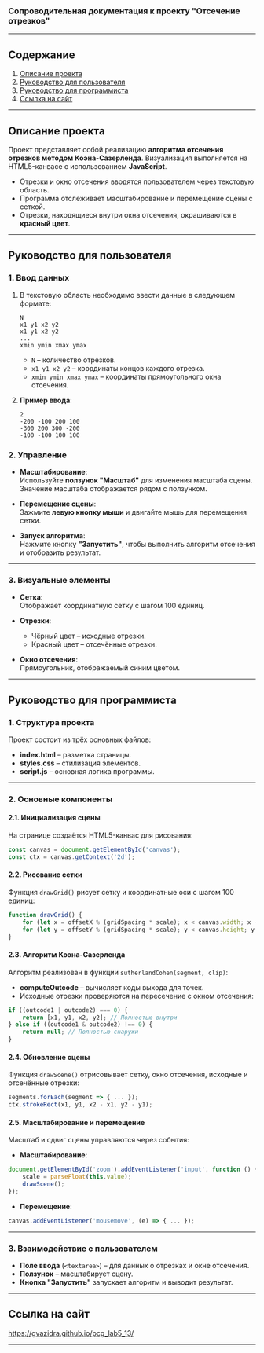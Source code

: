 ### **Сопроводительная документация к проекту "Отсечение отрезков"**

---

## **Содержание**
1. [Описание проекта](#описание-проекта)
2. [Руководство для пользователя](#руководство-для-пользователя)
3. [Руководство для программиста](#руководство-для-программиста)
4. [Ссылка на сайт](#ссылка-на-сайт)

---

## **Описание проекта**

Проект представляет собой реализацию **алгоритма отсечения отрезков методом Коэна-Сазерленда**. Визуализация выполняется на HTML5-канвасе с использованием **JavaScript**.  

- Отрезки и окно отсечения вводятся пользователем через текстовую область.  
- Программа отслеживает масштабирование и перемещение сцены с сеткой.  
- Отрезки, находящиеся внутри окна отсечения, окрашиваются в **красный цвет**.

---

## **Руководство для пользователя**

### **1. Ввод данных**
1. В текстовую область необходимо ввести данные в следующем формате:
   ```
   N
   x1 y1 x2 y2
   x1 y1 x2 y2
   ...
   xmin ymin xmax ymax
   ```
   - `N` – количество отрезков.
   - `x1 y1 x2 y2` – координаты концов каждого отрезка.
   - `xmin ymin xmax ymax` – координаты прямоугольного окна отсечения.

2. **Пример ввода**:
   ```
   2
   -200 -100 200 100
   -300 200 300 -200
   -100 -100 100 100
   ```

### **2. Управление**
- **Масштабирование**:  
   Используйте **ползунок "Масштаб"** для изменения масштаба сцены. Значение масштаба отображается рядом с ползунком.

- **Перемещение сцены**:  
   Зажмите **левую кнопку мыши** и двигайте мышь для перемещения сетки.

- **Запуск алгоритма**:  
   Нажмите кнопку **"Запустить"**, чтобы выполнить алгоритм отсечения и отобразить результат.

---

### **3. Визуальные элементы**
- **Сетка**:  
   Отображает координатную сетку с шагом 100 единиц.

- **Отрезки**:  
   - Чёрный цвет – исходные отрезки.
   - Красный цвет – отсечённые отрезки.

- **Окно отсечения**:  
   Прямоугольник, отображаемый синим цветом.

---

## **Руководство для программиста**

### **1. Структура проекта**
Проект состоит из трёх основных файлов:
- **index.html** – разметка страницы.
- **styles.css** – стилизация элементов.
- **script.js** – основная логика программы.

---

### **2. Основные компоненты**

#### **2.1. Инициализация сцены**
На странице создаётся HTML5-канвас для рисования:
```javascript
const canvas = document.getElementById('canvas');
const ctx = canvas.getContext('2d');
```

#### **2.2. Рисование сетки**
Функция `drawGrid()` рисует сетку и координатные оси с шагом 100 единиц:
```javascript
function drawGrid() {
    for (let x = offsetX % (gridSpacing * scale); x < canvas.width; x += gridSpacing * scale) { ... }
    for (let y = offsetY % (gridSpacing * scale); y < canvas.height; y += gridSpacing * scale) { ... }
}
```

#### **2.3. Алгоритм Коэна-Сазерленда**
Алгоритм реализован в функции `sutherlandCohen(segment, clip)`:
- **computeOutcode** – вычисляет коды выхода для точек.
- Исходные отрезки проверяются на пересечение с окном отсечения:
```javascript
if ((outcode1 | outcode2) === 0) {
    return [x1, y1, x2, y2]; // Полностью внутри
} else if ((outcode1 & outcode2) !== 0) {
    return null; // Полностью снаружи
}
```

#### **2.4. Обновление сцены**
Функция `drawScene()` отрисовывает сетку, окно отсечения, исходные и отсечённые отрезки:
```javascript
segments.forEach(segment => { ... });
ctx.strokeRect(x1, y1, x2 - x1, y2 - y1);
```

#### **2.5. Масштабирование и перемещение**
Масштаб и сдвиг сцены управляются через события:
- **Масштабирование**:
```javascript
document.getElementById('zoom').addEventListener('input', function () {
    scale = parseFloat(this.value);
    drawScene();
});
```
- **Перемещение**:
```javascript
canvas.addEventListener('mousemove', (e) => { ... });
```

---

### **3. Взаимодействие с пользователем**
- **Поле ввода** (`<textarea>`) – для данных о отрезках и окне отсечения.
- **Ползунок** – масштабирует сцену.
- **Кнопка "Запустить"** запускает алгоритм и выводит результат.

---

## **Ссылка на сайт**
https://gvazidra.github.io/pcg_lab5_13/

---
